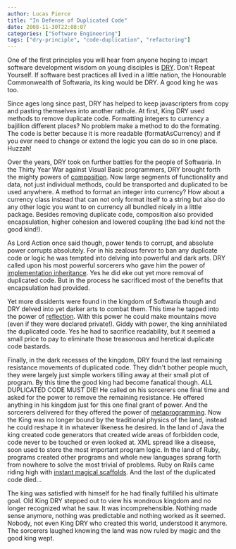 ```yaml
---
author: Lucas Pierce
title: "In Defense of Duplicated Code"
date: 2008-11-30T22:08:07
categories: ["Software Engineering"]
tags: ["dry-principle", "code-duplication", "refactoring"]
---
```


One of the first principles you will hear from anyone hoping to impart software development wisdom on young disciples is [DRY](http://en.wikipedia.org/wiki/Don%27t_repeat_yourself). Don't Repeat Yourself. If software best practices all lived in a little nation, the Honourable Commonwealth of Softwaria, its king would be DRY. A good king he was too.

Since ages long since past, DRY has helped to keep javascripters from copy and pasting themselves into another rathole. At first, King DRY used methods to remove duplicate code. Formatting integers to currency a bajillion different places? No problem make a method to do the formating. The code is better because it is more readable (formatAsCurrency) and if you ever need to change or extend the logic you can do so in one place. Huzzah!

Over the years, DRY took on further battles for the people of Softwaria. In the Thirty Year War against Visual Basic programmers, DRY brought forth the mighty powers of [composition](http://en.wikipedia.org/wiki/Object_composition). Now large segments of functionality and data, not just individual methods, could be transported and duplicated to be used anywhere. A method to format an integer into currency? How about a currency class instead that can not only format itself to a string but also do any other logic you want to on currency all bundled nicely in a little package. Besides removing duplicate code, composition also provided encapsulation, higher cohesion and lowered coupling (the bad kind not the good kind!).

As Lord Action once said though, power tends to corrupt, and absolute power corrupts absolutely. For in his zealous fervor to ban any duplicate code or logic he was tempted into delving into powerful and dark arts. DRY called upon his most powerful sorcerers who gave him the power of [implementation inheritance](/posts/banned-implementation-inheritance/). Yes he did eke out yet more removal of duplicated code. But in the process he sacrificed most of the benefits that encapsulation had provided.

Yet more dissidents were found in the kingdom of Softwaria though and DRY delved into yet darker arts to combat them. This time he tapped into the power of [reflection](http://en.wikipedia.org/wiki/Reflection_%28computer_science%29). With this power he could make mountains move (even if they were declared private!). Giddy with power, the king annihilated the duplicated code. Yes he had to sacrifice readability, but it seemed a small price to pay to eliminate those treasonous and heretical duplicate code bastards.

Finally, in the dark recesses of the kingdom, DRY found the last remaining resistance movements of duplicated code. They didn't bother people much, they were largely just simple workers tilling away at their small plot of program. By this time the good king had become fanatical though. ALL DUPLICATED CODE MUST DIE! He called on his sorcerers one final time and asked for the power to remove the remaining resistance. He offered anything in his kingdom just for this one final grant of power. And the sorcerers delivered for they offered the power of [metaprogramming](http://en.wikipedia.org/wiki/Metaprogramming). Now the King was no longer bound by the traditional physics of the land, instead he could reshape it in whatever likeness he desired. In the land of Java the king created code generators that created wide areas of forbidden code, code never to be touched or even looked at. XML spread like a disease, soon used to store the most important program logic. In the land of Ruby, programs created other programs and whole new languages sprang forth from nowhere to solve the most trivial of problems. Ruby on Rails came riding high with [instant magical scaffolds](http://www.rubyonrails.org/screencasts). And the last of the duplicated code died...

The king was satisfied with himself for he had finally fulfilled his ultimate goal. Old King DRY stepped out to view his wondrous kingdom and no longer recognized what he saw. It was incomprehensible. Nothing made sense anymore, nothing was predictable and nothing worked as it seemed. Nobody, not even King DRY who created this world, understood it anymore. The sorcerers laughed knowing the land was now ruled by magic and the good king wept.